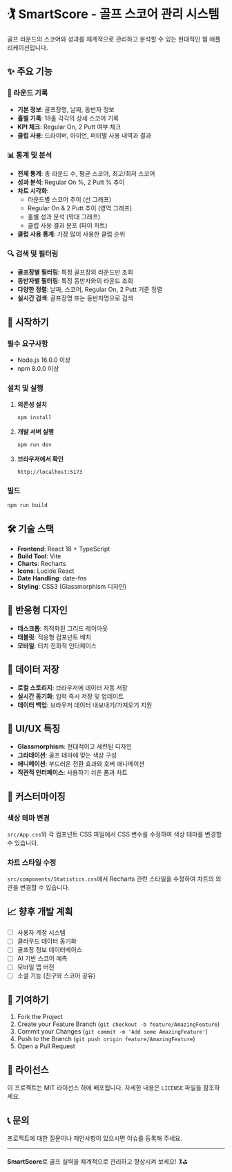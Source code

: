 # 🏌️ SmartScore - 골프 스코어 관리 시스템

골프 라운드의 스코어와 성과를 체계적으로 관리하고 분석할 수 있는 현대적인 웹 애플리케이션입니다.

## ✨ 주요 기능

### 🎯 라운드 기록
- **기본 정보**: 골프장명, 날짜, 동반자 정보
- **홀별 기록**: 18홀 각각의 상세 스코어 기록
- **KPI 체크**: Regular On, 2 Putt 여부 체크
- **클럽 사용**: 드라이버, 아이언, 퍼터별 사용 내역과 결과

### 📊 통계 및 분석
- **전체 통계**: 총 라운드 수, 평균 스코어, 최고/최저 스코어
- **성과 분석**: Regular On %, 2 Putt % 추이
- **차트 시각화**: 
  - 라운드별 스코어 추이 (선 그래프)
  - Regular On & 2 Putt 추이 (영역 그래프)
  - 홀별 성과 분석 (막대 그래프)
  - 클럽 사용 결과 분포 (파이 차트)
- **클럽 사용 통계**: 가장 많이 사용한 클럽 순위

### 🔍 검색 및 필터링
- **골프장별 필터링**: 특정 골프장의 라운드만 조회
- **동반자별 필터링**: 특정 동반자와의 라운드 조회
- **다양한 정렬**: 날짜, 스코어, Regular On, 2 Putt 기준 정렬
- **실시간 검색**: 골프장명 또는 동반자명으로 검색

## 🚀 시작하기

### 필수 요구사항
- Node.js 16.0.0 이상
- npm 8.0.0 이상

### 설치 및 실행

1. **의존성 설치**
   ```bash
   npm install
   ```

2. **개발 서버 실행**
   ```bash
   npm run dev
   ```

3. **브라우저에서 확인**
   ```
   http://localhost:5173
   ```

### 빌드
```bash
npm run build
```

## 🛠️ 기술 스택

- **Frontend**: React 18 + TypeScript
- **Build Tool**: Vite
- **Charts**: Recharts
- **Icons**: Lucide React
- **Date Handling**: date-fns
- **Styling**: CSS3 (Glassmorphism 디자인)

## 📱 반응형 디자인

- **데스크톱**: 최적화된 그리드 레이아웃
- **태블릿**: 적응형 컴포넌트 배치
- **모바일**: 터치 친화적 인터페이스

## 💾 데이터 저장

- **로컬 스토리지**: 브라우저에 데이터 자동 저장
- **실시간 동기화**: 입력 즉시 저장 및 업데이트
- **데이터 백업**: 브라우저 데이터 내보내기/가져오기 지원

## 🎨 UI/UX 특징

- **Glassmorphism**: 현대적이고 세련된 디자인
- **그라데이션**: 골프 테마에 맞는 색상 구성
- **애니메이션**: 부드러운 전환 효과와 호버 애니메이션
- **직관적 인터페이스**: 사용하기 쉬운 폼과 차트

## 🔧 커스터마이징

### 색상 테마 변경
`src/App.css`와 각 컴포넌트 CSS 파일에서 CSS 변수를 수정하여 색상 테마를 변경할 수 있습니다.

### 차트 스타일 수정
`src/components/Statistics.css`에서 Recharts 관련 스타일을 수정하여 차트의 외관을 변경할 수 있습니다.

## 📈 향후 개발 계획

- [ ] 사용자 계정 시스템
- [ ] 클라우드 데이터 동기화
- [ ] 골프장 정보 데이터베이스
- [ ] AI 기반 스코어 예측
- [ ] 모바일 앱 버전
- [ ] 소셜 기능 (친구와 스코어 공유)

## 🤝 기여하기

1. Fork the Project
2. Create your Feature Branch (`git checkout -b feature/AmazingFeature`)
3. Commit your Changes (`git commit -m 'Add some AmazingFeature'`)
4. Push to the Branch (`git push origin feature/AmazingFeature`)
5. Open a Pull Request

## 📄 라이선스

이 프로젝트는 MIT 라이선스 하에 배포됩니다. 자세한 내용은 `LICENSE` 파일을 참조하세요.

## 📞 문의

프로젝트에 대한 질문이나 제안사항이 있으시면 이슈를 등록해 주세요.

---

**SmartScore**로 골프 실력을 체계적으로 관리하고 향상시켜 보세요! 🏌️⛳
